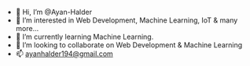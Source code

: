 - 👋 Hi, I’m @Ayan-Halder
- 👀 I’m interested in Web Development, Machine Learning, IoT & many more...
- 🌱 I’m currently learning Machine Learning.
- 💞️ I’m looking to collaborate on Web Development & Machine Learning
- 📫 ayanhalder194@gmail.com

<!---
Ayan-Halder/Ayan-Halder is a ✨ special ✨ repository because its `README.md` (this file) appears on your GitHub profile.
You can click the Preview link to take a look at your changes.
--->
